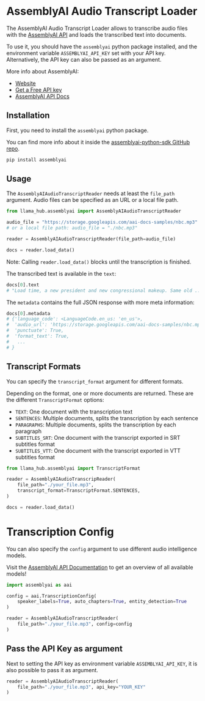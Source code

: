 # AssemblyAI Audio Transcript Loader

The AssemblyAI Audio Transcript Loader allows to transcribe audio files with the [AssemblyAI API](https://www.assemblyai.com/) and loads the transcribed text into documents.

To use it, you should have the `assemblyai` python package installed, and the environment variable `ASSEMBLYAI_API_KEY` set with your API key. Alternatively, the API key can also be passed as an argument.

More info about AssemblyAI:

- [Website](https://www.assemblyai.com/)
- [Get a Free API key](https://www.assemblyai.com/dashboard/signup)
- [AssemblyAI API Docs](https://www.assemblyai.com/docs)

## Installation

First, you need to install the `assemblyai` python package.

You can find more info about it inside the [assemblyai-python-sdk GitHub repo](https://github.com/AssemblyAI/assemblyai-python-sdk).

```bash
pip install assemblyai
```

## Usage

The `AssemblyAIAudioTranscriptReader` needs at least the `file_path` argument. Audio files can be specified as an URL or a local file path.

```python
from llama_hub.assemblyai import AssemblyAIAudioTranscriptReader

audio_file = "https://storage.googleapis.com/aai-docs-samples/nbc.mp3"
# or a local file path: audio_file = "./nbc.mp3"

reader = AssemblyAIAudioTranscriptReader(file_path=audio_file)

docs = reader.load_data()
```

Note: Calling `reader.load_data()` blocks until the transcription is finished.

The transcribed text is available in the `text`:

```python
docs[0].text
# "Load time, a new president and new congressional makeup. Same old ..."
```

The `metadata` contains the full JSON response with more meta information:

```python
docs[0].metadata
# {'language_code': <LanguageCode.en_us: 'en_us'>,
#  'audio_url': 'https://storage.googleapis.com/aai-docs-samples/nbc.mp3',
#  'punctuate': True,
#  'format_text': True,
#   ...
# }
```

## Transcript Formats

You can specify the `transcript_format` argument for different formats.

Depending on the format, one or more documents are returned. These are the different `TranscriptFormat` options:

- `TEXT`: One document with the transcription text
- `SENTENCES`: Multiple documents, splits the transcription by each sentence
- `PARAGRAPHS`: Multiple documents, splits the transcription by each paragraph
- `SUBTITLES_SRT`: One document with the transcript exported in SRT subtitles format
- `SUBTITLES_VTT`: One document with the transcript exported in VTT subtitles format

```python
from llama_hub.assemblyai import TranscriptFormat

reader = AssemblyAIAudioTranscripReader(
    file_path="./your_file.mp3",
    transcript_format=TranscriptFormat.SENTENCES,
)

docs = reader.load_data()
```

# Transcription Config

You can also specify the `config` argument to use different audio intelligence models.

Visit the [AssemblyAI API Documentation](https://www.assemblyai.com/docs) to get an overview of all available models!

```python
import assemblyai as aai

config = aai.TranscriptionConfig(
    speaker_labels=True, auto_chapters=True, entity_detection=True
)

reader = AssemblyAIAudioTranscriptReader(
    file_path="./your_file.mp3", config=config
)
```

## Pass the API Key as argument

Next to setting the API key as environment variable `ASSEMBLYAI_API_KEY`, it is also possible to pass it as argument.

```python
reader = AssemblyAIAudioTranscriptReader(
    file_path="./your_file.mp3", api_key="YOUR_KEY"
)
```
